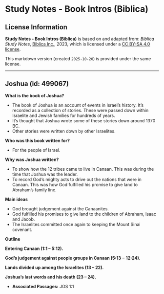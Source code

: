 # Study Notes - Book Intros (Biblica)

## License Information

**Study Notes - Book Intros (Biblica)** is based on and adapted from: _Biblica Study Notes_, [Biblica Inc.](https://www.biblica.com/), 2023, which is licensed under a [CC BY-SA 4.0 license](https://creativecommons.org/licenses/by-sa/4.0/legalcode.en).

This markdown version (created `2025-10-20`) is provided under the same license.



--------------------------------

## Joshua (id: 499067)

**What is the book of Joshua?**

* The book of Joshua is an account of events in Israel’s history. It’s recorded as a collection of stories. These were passed down within Israelite and Jewish families for hundreds of years.
* It’s thought that Joshua wrote some of these stories down around 1370 BC.
* Other stories were written down by other Israelites.

**Who was this book written for?**

* For the people of Israel.

**Why was Joshua written?**

* To show how the 12 tribes came to live in Canaan. This was during the time that Joshua was the leader.
* To record God’s mighty acts to drive out the nations that were in Canaan. This was how God fulfilled his promise to give land to Abraham’s family line.

**Main ideas**

* God brought judgement against the Canaanites.
* God fulfilled his promises to give land to the children of Abraham, Isaac and Jacob.
* The Israelites committed once again to keeping the Mount Sinai covenant.

**Outline**

**Entering Canaan (1:1 – 5:12\).**

**God’s judgement against people groups in Canaan (5:13 − 12:24\).**

**Lands divided up among the Israelites (13 – 22\).**

**Joshua’s last words and his death (23 – 24\).**

* **Associated Passages:** JOS 1:1

